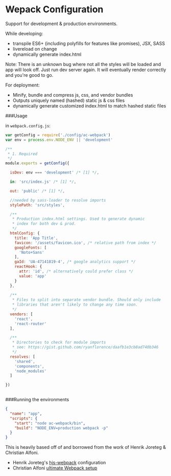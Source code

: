 Wepack Configuration
====================

Support for development & production environments. 

While developing:
+ transpile ES6+ (including polyfills for features like promises), JSX, SASS
+ livereload on change
+ dynamically generate index.html 

Note: There is an unknown bug where not all the styles will be loaded and app will look off. Just run dev server again. It will eventually render correctly and you're good to go.

For deployment:
+ Minify, bundle and compress js, css, and vendor bundles
+ Outputs uniquely named (hashed) static js & css files
+ dynamically generate customized index.html to match hashed static files

###Usage

in `webpack.config.js`:

```js
var getConfig = require('./config/ac-webpack')
var env = process.env.NODE_ENV || 'development'

/** 
 * 1. Required
 */
module.exports = getConfig({

  isDev: env === 'development' /* [1] */,

  in: 'src/index.js' /* [1] */,

  out: 'public' /* [1] */,

  //needed by sass-loader to resolve imports
  stylePath: 'src/styles',

  /**
   * Production index.html settings. Used to generate dynamic
   * index for both dev & prod.
   */
  htmlConfig: {
    title: 'App Title',
    favicon: '/assets/favicon.ico', /* relative path from index */
    googleFonts: [
      'Noto+Sans'
    ],
    gaId: 'UA-47141819-4', /* google analytics support */
    reactHook: {
      attr: 'id', /* alternatively could prefer class */
      value: 'app'
    }
  }, 
  
  /**
   * Files to split into separate vendor bundle. Should only include
   * libraries that aren't likely to change any time soon.
   */
  vendors: [
    'react', 
    'react-router'
  ],

  /**
   * Directories to check for module imports
   * see: https://gist.github.com/ryanflorence/daafb1e3cb8ad740b346
   */
  resolves: [
    'shared',
    'components',
    'node_modules'
  ]

})
 
```

###Running the environments

```json
{
  "name": "app",
  "scripts": {
    "start": "node ac-webpack/bin",
    "build": "NODE_ENV=production webpack -p"
  }
}
```

This is heavily based off of and borrowed from the work of Henrik Joreteg & Christian Alfoni.

+ Henrik Joreteg's [hjs-webpack](https://github.com/HenrikJoreteg/hjs-webpack) configuration
+ Christian Alfoni [ultimate Webpack setup](http://www.christianalfoni.com/articles/2015_04_19_The-ultimate-webpack-setup)
